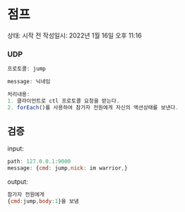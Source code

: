 # 점프

상태: 시작 전
작성일시: 2022년 1월 16일 오후 11:16

### UDP

```jsx
프로토콜: jump

message: 닉네임

처리내용:
1. 클라이언트로 ctl 프로토콜 요청을 받는다.
2. forEach()를 사용하여 참가자 전원에게 자신의 액션상태를 보낸다.
```

## 검증

input:

```jsx
path: 127.0.0.1:9000
message: {cmd: jump,nick: im warrior,}
```

output: 

```jsx
참가자 전원에게
{cmd:jump,body:1}을 보냄
```